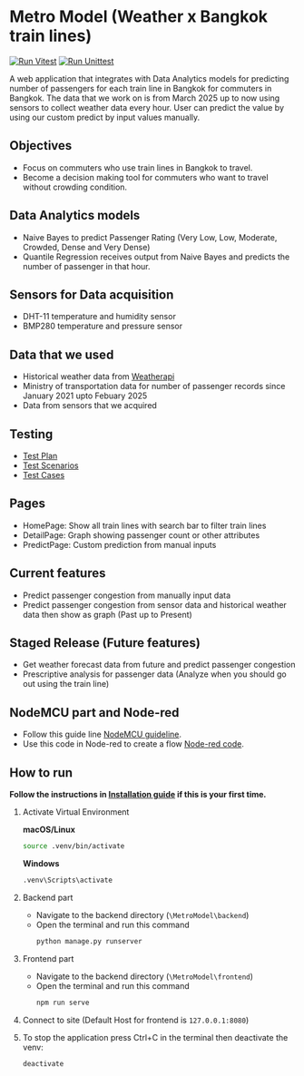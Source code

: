 # Metro Model (Weather x Bangkok train lines)

[![Run Vitest](https://github.com/Thanawas-Sirilertsathit/MetroModel/actions/workflows/vitest.yml/badge.svg)](https://github.com/Thanawas-Sirilertsathit/MetroModel/actions/workflows/vitest.yml) [![Run Unittest](https://github.com/Thanawas-Sirilertsathit/MetroModel/actions/workflows/pytest.yml/badge.svg)](https://github.com/Thanawas-Sirilertsathit/MetroModel/actions/workflows/pytest.yml)

A web application that integrates with Data Analytics models for predicting number of passengers for each train line in Bangkok for commuters in Bangkok. The data that we work on is from March 2025 up to now using sensors to collect weather data every hour. User can predict the value by using our custom predict by input values manually.

## Objectives
- Focus on commuters who use train lines in Bangkok to travel.
- Become a decision making tool for commuters who want to travel without crowding condition.

## Data Analytics models
- Naive Bayes to predict Passenger Rating (Very Low, Low, Moderate, Crowded, Dense and Very Dense)
- Quantile Regression receives output from Naive Bayes and predicts the number of passenger in that hour.

## Sensors for Data acquisition
- DHT-11 temperature and humidity sensor
- BMP280 temperature and pressure sensor

## Data that we used
- Historical weather data from [Weatherapi](https://www.weatherapi.com/history/q/bangkok-2366981?loc=2366981)
- Ministry of transportation data for number of passenger records since January 2021 upto Febuary 2025
- Data from sensors that we acquired

## Testing
- [Test Plan](../../wiki/Test-Plan)
- [Test Scenarios](../../wiki/Test-Scenarios)
- [Test Cases](../../wiki/Test-Cases)

## Pages
- HomePage: Show all train lines with search bar to filter train lines
- DetailPage: Graph showing passenger count or other attributes
- PredictPage: Custom prediction from manual inputs

## Current features
- Predict passenger congestion from manually input data
- Predict passenger congestion from sensor data and historical weather data then show as graph (Past up to Present)

## Staged Release (Future features)
- Get weather forecast data from future and predict passenger congestion
- Prescriptive analysis for passenger data (Analyze when you should go out using the train line)

## NodeMCU part and Node-red
* Follow this guide line [NodeMCU guideline](NODEMCU.md).
* Use this code in Node-red to create a flow [Node-red code](node-red-flows.json).

## How to run
**Follow the instructions in [Installation guide](INSTALLATION.md) if this is your first time.**

1. Activate Virtual Environment

      **macOS/Linux**

      ```bash
      source .venv/bin/activate
      ```
   
      **Windows**

      ```bash
      .venv\Scripts\activate
      ```

2. Backend part
    - Navigate to the backend directory (`\MetroModel\backend`)
    - Open the terminal and run this command
      ```bash
      python manage.py runserver
      ```

3. Frontend part
    - Navigate to the backend directory (`\MetroModel\frontend`)
    - Open the terminal and run this command
      ```bash
      npm run serve
      ```

4. Connect to site (Default Host for frontend is `127.0.0.1:8080`)

5. To stop the application press Ctrl+C in the terminal then deactivate the venv:
      ```bash
      deactivate
      ```
